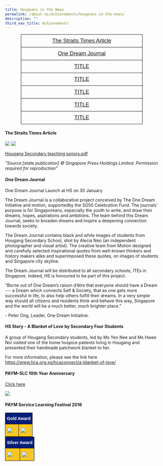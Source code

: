 ```yaml
---
title: Hougeans in the News
permalink: /about-us/Achievements/hougeans-in-the-news/
description: ""
third_nav_title: Achievements
---
```

<style type="text/css">
.tg  {border-collapse:collapse;border-spacing:0;margin:0px auto;}
.tg td{border-color:black;border-style:solid;border-width:1px;font-family:Arial, sans-serif;font-size:14px;
  overflow:hidden;padding:10px 5px;word-break:normal;}
.tg th{border-color:black;border-style:solid;border-width:1px;font-family:Arial, sans-serif;font-size:14px;
  font-weight:normal;overflow:hidden;padding:10px 5px;word-break:normal;}
.tg .tg-13pz{font-size:18px;text-align:center;vertical-align:top}
</style>
<table class="tg" style="undefined;table-layout: fixed; width: 400px">
<colgroup>
<col style="width: 400px">
</colgroup>
<tbody>
  <tr>
    <td class="tg-13pz"><a href="#1">The Straits Times Article</a></td>
  </tr>
  <tr>
    <td class="tg-13pz"><a href="#2">One Dream Journal</a></td>
  </tr>
  <tr>
    <td class="tg-13pz"><a href="#3">TITLE</a></td>
  </tr>
  <tr>
    <td class="tg-13pz"><a href="#4">TITLE</a></td>
  </tr>
  <tr>
    <td class="tg-13pz"><a href="#5">TITLE</a></td>
  </tr>
  <tr>
    <td class="tg-13pz"><a href="#6">TITLE</a></td>
  </tr>
	<tr>
    <td class="tg-13pz"><a href="#7">TITLE</a></td>
  </tr>
</tbody>
</table>


<a id="1"></a>

#### The Straits Times Article

![](/images/Hougang%20Sec_mockup_A4%20acrylic.jpeg)
![](/images/Hougang%20Secondary%20%20teaching%20juniors-page-001.jpeg)

[Hougang Secondary teaching juniors.pdf](/files/Hougang%20Secondary%20%20teaching%20juniors.pdf)

*"Source:\[state publication\] © Singapore Press Holdings Limited. Permission required for reproduction”*


<a id="2"></a>

#### One Dream Journal

One Dream Journal Launch at HS on 30 January

  

The Dream Journal is a collaborative project conceived by The One Dream Initiative and motion, supportedby the SG50 Celebration Fund. The journals’ purpose is for Singaporeans, especially the youth to write, and draw their dreams, hopes, aspirations and ambitions. The team behind this Dream Journal, seeks to broaden dreams and inspire a deepening connection towards society.

  

The Dream Journal contains black and white images of students from Hougang Secondary School, shot by Alecia Neo (an independent photographer and visual artist). The creative team from Motion designed and carefully selected inspirational quotes from well-known thinkers and history makers alike and superimposed these quotes, on images of students and Singapore city skyline.

  

The Dream Journal will be distributed to all secondary schools, ITEs in Singapore. Indeed, HS is honoured to be part of this project.

  

“Borne out of One Dream’s raison d’être that everyone should have a Dream --- a Dream which connects Self & Society, that as one gets more successful in life, to also help others fulfill their dreams. In a very simple way should all citizens and residents think and behave this way, Singapore and the world will be a much better, much brighter place.”

\- Peter Ong, Leader, One Dream Initiative.



<a id="3"></a>

#### HS Story - A Blanket of Love by Secondary Four Students

A group of Hougang Secondary students, led by Ms Yen Nee and Ms Hwee Noi visited one of the home hospice patients living in Hougang and presented their handmade patchwork blanket to her.

For more information, please see the link here https://www.hca.org.sg/hcaconnect/a-blanket-of-love/


<a id="4"></a>

#### PAYM-SLC 10th Year Anniversary

[Click here](/images/SLC.jpeg)

![](/images/SLC.jpeg)



<a id="5"></a>

#### PAYM Service Learning Festival 2016

<style type="text/css">
.tg  {border-collapse:collapse;border-spacing:0;margin:0px auto;}
.tg td{border-color:black;border-style:solid;border-width:1px;font-family:Arial, sans-serif;font-size:14px;
  overflow:hidden;padding:10px 5px;word-break:normal;}
.tg th{border-color:black;border-style:solid;border-width:1px;font-family:Arial, sans-serif;font-size:14px;
  font-weight:normal;overflow:hidden;padding:10px 5px;word-break:normal;}
.tg .tg-nu80{background-color:#021D77;color:#FFF;font-weight:bold;text-align:left;vertical-align:top}
.tg .tg-tls3{background-color:#FCC617;color:#333;text-align:left;vertical-align:top}
</style>
<table class="tg">
<tbody>
  <tr>
    <td class="tg-nu80" colspan="2">Gold Award</td>
  </tr>
  <tr>
    <td class="tg-tls3"><img src="/images/paym16-1.jpeg" 
     style="width:100%"></td>
    <td class="tg-tls3"><img src="/images/paym16-3.jpeg" 
     style="width:100%"></td>
  </tr>
</tbody>
</table>

<style type="text/css">
.tg  {border-collapse:collapse;border-spacing:0;margin:0px auto;}
.tg td{border-color:black;border-style:solid;border-width:1px;font-family:Arial, sans-serif;font-size:14px;
  overflow:hidden;padding:10px 5px;word-break:normal;}
.tg th{border-color:black;border-style:solid;border-width:1px;font-family:Arial, sans-serif;font-size:14px;
  font-weight:normal;overflow:hidden;padding:10px 5px;word-break:normal;}
.tg .tg-nu80{background-color:#021D77;color:#FFF;font-weight:bold;text-align:left;vertical-align:top}
.tg .tg-tls3{background-color:#FCC617;color:#333;text-align:left;vertical-align:top}
</style>
<table class="tg">
<tbody>
  <tr>
    <td class="tg-nu80" colspan="2">Silver Award</td>
  </tr>
  <tr>
    <td class="tg-tls3"><img src="/images/paym16-4.jpeg" 
     style="width:100%"></td>
    <td class="tg-tls3"><img src="/images/paym16-2.jpeg" 
     style="width:100%"></td>
  </tr>
</tbody>
</table>


<a id="6"></a>

#### 


<a id="7"></a>